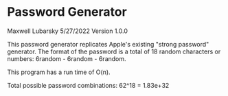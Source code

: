 # Password Generator
Maxwell Lubarsky
5/27/2022
Version 1.0.0

This password generator replicates Apple's existing "strong password"
generator. The format of the password is a total of 18 random characters or
numbers: 6random - 6random - 6random.

This program has a run time of O(n).

Total possible password combinations: 62^18 = 1.83e+32
